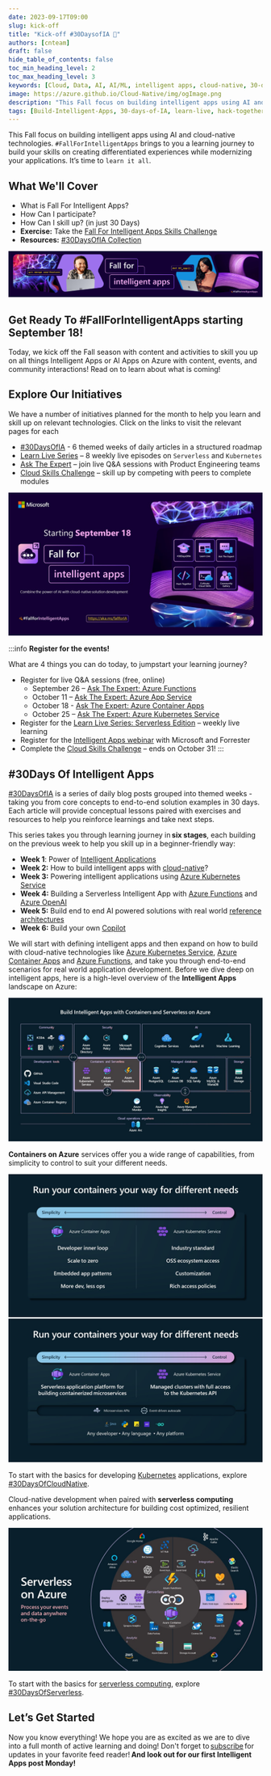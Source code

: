 ```yaml
---
date: 2023-09-17T09:00
slug: kick-off
title: "Kick-off #30DaysofIA 🍂"
authors: [cnteam]
draft: false
hide_table_of_contents: false
toc_min_heading_level: 2
toc_max_heading_level: 3
keywords: [Cloud, Data, AI, AI/ML, intelligent apps, cloud-native, 30-days, enterprise apps, digital experiences, app modernization, serverless, ai apps]
image: https://azure.github.io/Cloud-Native/img/ogImage.png
description: "This Fall focus on building intelligent apps using AI and cloud-native technologies. `#FallForIntelligentApps` brings to you a learning journey to build your skills on creating differentiated experiences while modernizing your applications. It’s time to `learn it all`." 
tags: [Build-Intelligent-Apps, 30-days-of-IA, learn-live, hack-together, community-buzz, ask-the-expert, azure-kubernetes-service, azure-functions, azure-openai, azure-container-apps, azure-cosmos-db, github-copilot, github-codespaces, github-actions]
---
```


<head>
<meta property="og:url" content="https://azure.github.io/cloud-native/30daysofia/kick-off"/>
<meta property="og:type" content="website"/>
<meta property="og:title" content="Build Intelligent Apps | Build AI Apps on Azure"/>
<meta property="og:description" content="Join us this Fall season on a learning journey to build intelligent apps on Azure. Read all about the upcoming #FallForIntelligentApps initiative on this post!"/>
<meta property="og:image" content="https://azure.github.io/Cloud-Native/img/ogImage.png"/>
    <meta name="twitter:url" 
      content="https://azure.github.io/Cloud-Native/30daysofIA/kick-off" />
    <meta name="twitter:title" 
      content="Build Intelligent Apps | Build AI Apps on Azure" />
    <meta name="twitter:description" 
      content="Join us this Fall season on a learning journey to build intelligent apps on Azure. Read all about the upcoming #FallForIntelligentApps initiative on this post!" />
    <meta name="twitter:image" 
      content="https://azure.github.io/Cloud-Native/img/ogImage.png" />
    <meta name="twitter:card" content="summary_large_image" />
    <meta name="twitter:creator" 
      content="@devanshidiaries" />
    <meta name="twitter:site" content="@AzureAdvocates" /> 
    <link rel="canonical" 
      href="https://azure.github.io/Cloud-Native/30daysofIA/kick-off" />
</head>

<!-- End METADATA -->

This Fall focus on building intelligent apps using AI and cloud-native technologies. `#FallForIntelligentApps` brings to you a learning journey to build your skills on creating differentiated experiences while modernizing your applications. It’s time to `learn it all`. 

## What We'll Cover
 * What is Fall For Intelligent Apps? 
 * How Can I participate? 
 * How Can I skill up? (in just 30 Days) 
 * **Exercise:** Take the [Fall For Intelligent Apps Skills Challenge](https://aka.ms/FallForIA/apps-csc)
 * **Resources:** [#30DaysOfIA Collection](https://aka.ms/fallforIA/collection/?WT.mc_id=javascript-99907-ninarasi)

![image](../../static/img/fallforia/blogs/2023-09-17/FallForIA_Key_visual.jpg)

## Get Ready To #FallForIntelligentApps starting September 18!

Today, we kick off the Fall season with content and activities to skill you up on all things Intelligent Apps or AI Apps on Azure with content, events, and community interactions! Read on to learn about what is coming!

## Explore Our Initiatives

We have a number of initiatives planned for the month to help you learn and skill up on relevant technologies. Click on the links to visit the relevant pages for each

 * [#30DaysOfIA](https://aka.ms/fallforIA/30days) - 6 themed weeks of daily articles in a structured roadmap
 * [Learn Live Series](https://aka.ms/FallForIA/LearnLive) – 8 weekly live episodes on `Serverless` and `Kubernetes`
 * [Ask The Expert](https://aka.ms/FallForIA/ATE-series) – join live Q&A sessions with Product Engineering teams
 * [Cloud Skills Challenge](https://aka.ms/fallforIA/csc) – skill up by competing with peers to complete modules

![image](../../static/img/fallforia/blogs/2023-09-17/Website-kick-off.jpg)

:::info **Register for the events!**

What are 4 things you can do today, to jumpstart your learning journey?

 * Register for live Q&A sessions (free, online) 
     * September 26 – [Ask The Expert: Azure Functions](https://aka.ms/FallForIA/ATE-series)
     * October 11 – [Ask The Expert: Azure App Service](https://aka.ms/FallForIA/ATE-series)
     * October 18  - [Ask The Expert: Azure Container Apps](https://aka.ms/FallForIA/ATE-series)
     * October 25 – [Ask The Expert: Azure Kubernetes Service](https://aka.ms/FallForIA/ATE-series)
 * Register for the [Learn Live Series: Serverless Edition](https://aka.ms/FallForIA/LearnLive) – weekly live learning 
 * Register for the [Intelligent Apps webinar](https://info.microsoft.com/ww-landing-driving-business-value-by-modernizing-with-cloud-native-and-ai.html?lcid=en-us) with Microsoft and Forrester
 * Complete the [Cloud Skills Challenge](https://aka.ms/fallforIA/csc) – ends on October 31! 
:::

## #30Days Of Intelligent Apps

[#30DaysOfIA](https://aka.ms/fallforIA/30days) is a series of daily blog posts grouped into themed weeks - taking you from core concepts to end-to-end solution examples in 30 days. Each article will provide conceptual lessons paired with exercises and resources to help you reinforce learnings and take next steps.

This series takes you through learning journey in **six stages**, each building on the previous week to help you skill up in a beginner-friendly way:

 * **Week 1**: Power of [Intelligent Applications](https://azure.microsoft.com/en-us/blog/build-next-generation-ai-powered-applications-on-microsoft-azure/?WT.mc_id=javascript-99907-ninarasi)
 * **Week 2:** How to build intelligent apps with [cloud-native](https://azure.microsoft.com/en-us/solutions/cloud-native-apps/?WT.mc_id=javascript-99907-ninarasi)?
 * **Week 3:** Powering intelligent applications using [Azure Kubernetes Service](https://learn.microsoft.com/en-us/azure/aks/?WT.mc_id=javascript-99907-ninarasi)
 * **Week 4:** Building a Serverless Intelligent App with [Azure Functions](https://learn.microsoft.com/en-us/azure/azure-functions/functions-overview?WT.mc_id=javascript-99907-ninarasi&pivots=programming-language-csharp) and [Azure OpenAI](https://learn.microsoft.com/en-us/azure/ai-services/openai/overview/?WT.mc_id=javascript-99907-ninarasi)
 * **Week 5:** Build end to end AI powered solutions with real world [reference architectures](https://learn.microsoft.com/en-us/azure/architecture/?WT.mc_id=javascript-99907-ninarasi)
 * **Week 6:** Build your own [Copilot](https://learn.microsoft.com/en-us/training/paths/copilot/?WT.mc_id=javascript-99907-ninarasi)

We will start with defining intelligent apps and then expand on how to build with cloud-native technologies like [Azure Kubernetes Service](https://azure.microsoft.com/en-us/products/kubernetes-service/?WT.mc_id=javascript-99907-ninarasi), [Azure Container Apps](https://azure.microsoft.com/en-us/products/container-apps/?WT.mc_id=javascript-99907-ninarasi) and [Azure Functions](https://azure.microsoft.com/en-us/products/functions?WT.mc_id=javascript-99907-ninarasi), and take you through end-to-end scenarios for real world application development. Before we dive deep on intelligent apps, here is a high-level overview of the **Intelligent Apps** landscape on Azure: 

![image](../../static/img/fallforia/blogs/2023-09-17/intelligent-apps-image.jpg)

**Containers on Azure** services offer you a wide range of capabilities, from simplicity to control to suit your different needs.

![image](../../static/img/fallforia/blogs/2023-09-17/Containers-on-Azure.jpg)
![image](../../static/img/fallforia/blogs/2023-09-17/Containers-on-Azure-2.jpg)

To start with the basics for developing [Kubernetes](https://azure.microsoft.com/en-us/products/kubernetes-service/?WT.mc_id=javascript-99907-ninarasi) applications, explore [#30DaysOfCloudNative](https://azure.github.io/Cloud-Native/cnny-2023).

Cloud-native development when paired with **serverless computing** enhances your solution architecture for building cost optimized, resilient applications.

![image](../../static/img/fallforia/blogs/2023-09-17/Serverless-New.jpg)

To start with the basics for [serverless computing](https://azure.microsoft.com/solutions/serverless/?WT.mc_id=javascript-99907-ninarasi), explore [#30DaysOfServerless](https://azure.github.io/Cloud-Native/blog).

## Let’s Get Started

Now you know everything! We hope you are as excited as we are to dive into a full month of active learning and doing! Don't forget to [subscribe](https://aka.ms/fallforIA/30days/subscribe) for updates in your favorite feed reader! **And look out for our first Intelligent Apps post Monday!**